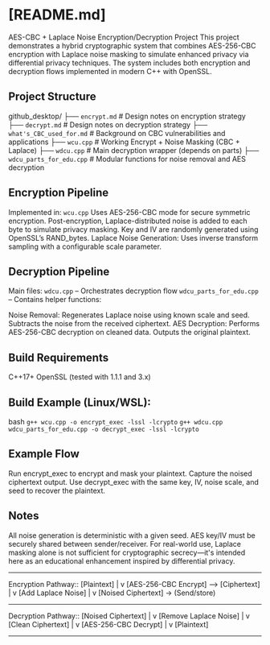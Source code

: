 # [README.md]

AES-CBC + Laplace Noise Encryption/Decryption Project
This project demonstrates a hybrid cryptographic system that combines AES-256-CBC encryption with Laplace noise masking to simulate enhanced privacy via differential privacy techniques. The system includes both encryption and decryption flows implemented in modern C++ with OpenSSL.

## Project Structure
github_desktop/
├── `encrypt.md`                  # Design notes on encryption strategy
├── `decrypt.md`                  # Design notes on decryption strategy
├── `what's_CBC_used_for.md`      # Background on CBC vulnerabilities and applications
├── `wcu.cpp`                     # Working Encrypt + Noise Masking (CBC + Laplace)
├── `wdcu.cpp`                    # Main decryption wrapper (depends on parts)
├── `wdcu_parts_for_edu.cpp`      # Modular functions for noise removal and AES decryption

## Encryption Pipeline
Implemented in: `wcu.cpp`
Uses AES-256-CBC mode for secure symmetric encryption.
Post-encryption, Laplace-distributed noise is added to each byte to simulate privacy masking.
Key and IV are randomly generated using OpenSSL’s RAND_bytes.
Laplace Noise Generation: Uses inverse transform sampling with a configurable scale parameter.

## Decryption Pipeline
Main files:
`wdcu.cpp` – Orchestrates decryption flow
`wdcu_parts_for_edu.cpp` – Contains helper functions:

Noise Removal:
Regenerates Laplace noise using known scale and seed.
Subtracts the noise from the received ciphertext.
AES Decryption:
Performs AES-256-CBC decryption on cleaned data.
Outputs the original plaintext.

## Build Requirements
C++17+
OpenSSL (tested with 1.1.1 and 3.x)

## Build Example (Linux/WSL):
bash
`g++ wcu.cpp -o encrypt_exec -lssl -lcrypto`
`g++ wdcu.cpp wdcu_parts_for_edu.cpp -o decrypt_exec -lssl -lcrypto`

## Example Flow
Run encrypt_exec to encrypt and mask your plaintext.
Capture the noised ciphertext output.
Use decrypt_exec with the same key, IV, noise scale, and seed to recover the plaintext.

## Notes
All noise generation is deterministic with a given seed.
AES key/IV must be securely shared between sender/receiver.
For real-world use, Laplace masking alone is not sufficient for cryptographic secrecy—it's intended here as an educational enhancement inspired by differential privacy.

---

Encryption Pathway::
[Plaintext]
     |
     v
[AES-256-CBC Encrypt] --> [Ciphertext]
     |
     v
[Add Laplace Noise]
     |
     v
[Noised Ciphertext] → (Send/store)

---

Decryption Pathway::
[Noised Ciphertext]
     |
     v
[Remove Laplace Noise]
     |
     v
[Clean Ciphertext]
     |
     v
[AES-256-CBC Decrypt]
     |
     v
[Plaintext]

---
